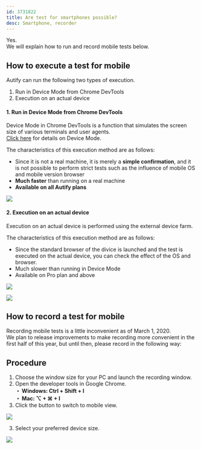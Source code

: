 ```yaml
---
id: 3731822
title: Are test for smartphones possible?
desc: Smartphone, recorder
---
```


Yes. <br>We will explain how to run and record mobile tests below.

## How to execute a test for mobile

Autify can run the following two types of execution.

1. Run in Device Mode from Chrome DevTools
2. Execution on an actual device

#### 1. Run in Device Mode from Chrome DevTools

Device Mode in Chrome DevTools is a function that simulates the screen size of various terminals and user agents. <br>[Click here](https://developers.google.com/web/tools/chrome-devtools/device-mode) for details on Device Mode.

The characteristics of this execution method are as follows:

- Since it is not a real machine, it is merely a **simple confirmation**, and it is not possible to perform strict tests such as the influence of mobile OS and mobile version browser
- **Much faster** than running on a real machine
- **Available on all Autify plans**

![](https://downloads.intercomcdn.com/i/o/190764418/6b94fba94e90d053f038e25c/%E3%83%A2%E3%83%8F%E3%82%99%E3%82%A4%E3%83%AB%E5%AE%9F%E8%A1%8C.png)

#### 2. Execution on an actual device

Execution on an actual device is performed using the external device farm.

The characteristics of this execution method are as follows:

- Since the standard browser of the divice is launched and the test is executed on the actual device, you can check the effect of the OS and browser.
- Much slower than running in Device Mode
- Available on Pro plan and above

![](https://downloads.intercomcdn.com/i/o/190765360/f94f13eaa977bf80b27459e4/%E3%82%B9%E3%82%AF%E3%83%AA%E3%83%BC%E3%83%B3%E3%82%B7%E3%83%A7%E3%83%83%E3%83%88+2020-03-09+5.55.53.png)

![](https://downloads.intercomcdn.com/i/o/190765368/c4959beb239bfa799598f95a/%E3%82%B9%E3%82%AF%E3%83%AA%E3%83%BC%E3%83%B3%E3%82%B7%E3%83%A7%E3%83%83%E3%83%88+2020-03-09+5.56.14.png)

## How to record a test for mobile

Recording mobile tests is a little inconvenient as of March 1, 2020. <br> We plan to release improvements to make recording more convenient in the first half of this year, but until then, please record in the following way:

## Procedure

1. Choose the window size for your PC and launch the recording window.
2. Open the developer tools in Google Chrome. <br> **・ Windows: Ctrl + Shift + I <br>・ Mac: ⌥ + ⌘ + I**
3. Click the button to switch to mobile view.

![](https://downloads.intercomcdn.com/i/o/186671674/925e014dbf9c4ab0304c75e2/_2019-10-09_11.12.48.png)

3. Select your preferred device size. <br>

![](https://downloads.intercomcdn.com/i/o/186671783/53335f68e7e14c950b5f338a/_2019-10-09_11.14.33.png)
